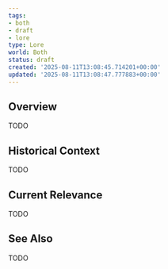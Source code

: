 ```yaml
---
tags:
- both
- draft
- lore
type: Lore
world: Both
status: draft
created: '2025-08-11T13:08:45.714201+00:00'
updated: '2025-08-11T13:08:47.777883+00:00'
---
```



## Overview

TODO
## Historical Context

TODO
## Current Relevance

TODO
## See Also

TODO
